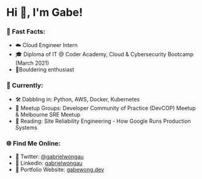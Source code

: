 # Hi 👋, I'm Gabe!

### 🌟 Fast Facts: ###

- ☁️ Cloud Engineer Intern
- 🎓 Diploma of IT @ Coder Academy, Cloud & Cybersecurity Bootcamp (March 2021)
- 🧗‍Bouldering enthusiast 


### 📅 Currently: ###

- 🛠 Dabbling in: Python, AWS, Docker, Kubernetes
- 🔗 Meetup Groups: Developer Community of Practice (DevCOP) Meetup & Melbourne SRE Meetup
- 📖 Reading: Site Reliability Engineering - How Google Runs Production Systems


### 🌐 Find Me Online: ###

- 🐤 Twitter: [@gabrielwongau](https://twitter.com/gabrielwongau)
- 👥 LinkedIn: [gabrielwongau](https://www.linkedin.com/in/gabrielwongau/)
- 📁 Portfolio Website: [gabewong.dev](https://www.gabewong.dev/) 

